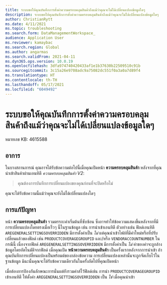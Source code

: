 ```yaml
---
title: ระบบขอให้คุณบันทึกการตั้งค่าความครอบคลุมสินค้าถึงแม้ว่าคุณจะไม่ได้เปลี่ยนแปลงข้อมูลใดๆ
description: ระบบขอให้คุณบันทึกการตั้งค่าความครอบคลุมสินค้าถึงแม้ว่าคุณจะไม่ได้เปลี่ยนแปลงข้อมูลใดๆ
author: ChristianRytt
ms.date: 4/11/2021
ms.topic: troubleshooting
ms.search.form: DataManagementWorkspace_
audience: Application User
ms.reviewer: kamaybac
ms.search.region: Global
ms.author: angarmas
ms.search.validFrom: 2021-04-11
ms.dyn365.ops.version: 10.0.19
ms.openlocfilehash: 3dfa974740420433af1e1b37630b22509510c91b
ms.sourcegitcommit: 3c15a26e9708adc9a75082dc551f0a3a0a7d89f4
ms.translationtype: HT
ms.contentlocale: th-TH
ms.lasthandoff: 05/17/2021
ms.locfileid: "6049492"
---
```

# <a name="youre-prompted-to-save-item-coverage-settings-even-though-you-made-no-changes"></a>ระบบขอให้คุณบันทึกการตั้งค่าความครอบคลุมสินค้าถึงแม้ว่าคุณจะไม่ได้เปลี่ยนแปลงข้อมูลใดๆ

หมายเลข KB: 4615588

## <a name="symptoms"></a>อาการ

ในบางสถานการณ์ คุณอาจได้รับข้อความต่อไปนี้เมื่อคุณเปิดหน้า **ความครอบคลุมสินค้า** หลังจากที่คุณนําเข้าสินค้าผ่านเอนทิตี *ความครอบคลุมสินค้า V2*:

> คุณต้องการบันทึกการเปลี่ยนแปลงของคุณก่อนที่จะปิดหรือไม่

คุณจะได้รับข้อความนี้แม้ว่าคุณจะยังไม่ได้เปลี่ยนแปลงใดๆ

## <a name="resolution"></a>การแก้ปัญหา

หน้า **ความครอบคลุมสินค้า** รวมตรรกะค่าเริ่มต้นที่ซับซ้อน ซึ่งอาจทําให้ข้อความแสดงขึ้นหลังจากที่มีการเปลี่ยนแปลงโดยตรงเมื่อเร็วๆ นี้ในฐานข้อมูล เช่น การนําเข้าเอนทิตี ตัวอย่างเช่น ฟิลด์เอนทิตี `AREGENERALSETTINGSOVERRIDDEN` มีการตั้งค่าเป็น *ไม่* แต่คุณนําเข้าไฟล์ที่มีค่าใหม่หรือที่ปรับเปลี่ยนแล้วของฟิลด์ เช่น `PRODUCTCOVERAGEGROUPID` และ/หรือ `VENDORACCOUNTNUMBER` ในกรณีนี้ เนื่องจากฟิลด์ `AREGENERALSETTINGSOVERRIDDEN` มีการตั้งค่าเป็น *ไม่* ค่าของค่าจะถูกล้างข้อมูลโดยอัตโนมัติจากฟิลด์ เมื่อคุณเปิด **หน้าความครอบคลุมสินค้า** เป็นครั้งแรกหลังจากการนําเข้า ถ้าคุณบันทึกการเปลี่ยนแปลงเป็นพร้อมต์ของกล่องข้อความ การเปลี่ยนแปลงเหล่านั้นจะถูกจัดเก็บไว้ในฐานข้อมูล มิฉะนั้นคุณจะได้รับข้อความเดียวกันในครั้งถัดไปที่คุณเปิดหน้า

เมื่อต้องการป้องกันลักษณะการนั่นแต่ยังรวมค่าส่ไว้่ฟิลด์เช่น การนํา `PRODUCTCOVERAGEGROUPID` เข้าเอนทิตี ให้ตั้งค่า `AREGENERALSETTINGSOVERRIDDEN` เป็น *ใช่* เมื่อคุณนําเข้า
